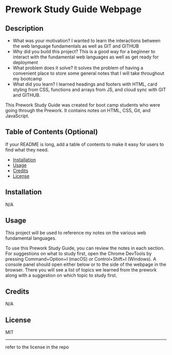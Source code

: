 # Prework Study Guide Webpage

## Description



- What was your motivation? I wanted to learn the interactions between the web language fundamentals as well as GIT and GITHUB
- Why did you build this project? This is a good way for a beginner to interact with the fundamental web languages as well as get ready for deployment
- What problem does it solve? It solves the problem of having a convenient place to store some general notes that I will take throughout my bootcamp
- What did you learn? I learned headings and footers with HTML, card styling from CSS, functions and arrays from JS, and cloud sync with GIT and GITHUB.

This Prework Study Guide was created for boot camp students who were going through the Prework. It contains notes on HTML, CSS, Git, and JavaScript.


## Table of Contents (Optional)

If your README is long, add a table of contents to make it easy for users to find what they need.

- [Installation](#installation)
- [Usage](#usage)
- [Credits](#credits)
- [License](#license)

## Installation

N/A

## Usage

This project will be used to reference my notes on the various web fundamental languages.

To use this Prework Study Guide, you can review the notes in each section. For suggestions on what to study first, open the Chrome DevTools by pressing Command+Option+I (macOS) or Control+Shift+I (Windows). A console panel should open either below or to the side of the webpage in the browser. There you will see a list of topics we learned from the prework along with a suggestion on which topic to study first.


## Credits

N/A

## License

MIT

---

refer to the license in the repo


